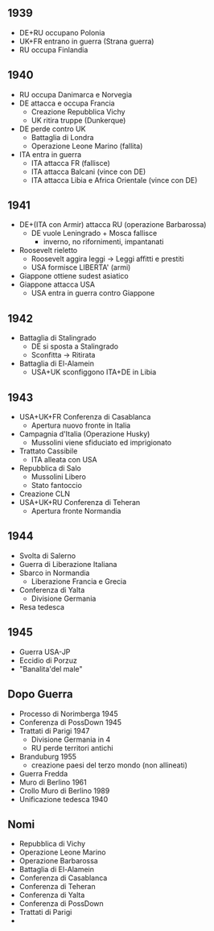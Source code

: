 ## 1939
- DE+RU occupano Polonia
- UK+FR entrano in guerra (Strana guerra)
- RU occupa Finlandia

## 1940
- RU occupa Danimarca e Norvegia
- DE attacca e occupa Francia
	- Creazione Repubblica Vichy
	- UK ritira truppe (Dunkerque)
- DE perde contro UK
	- Battaglia di Londra
	- Operazione Leone Marino (fallita)
- ITA entra in guerra
	- ITA attacca FR (fallisce)
	- ITA attacca Balcani (vince con DE)
	- ITA attacca Libia e Africa Orientale (vince con DE)

## 1941
- DE+(ITA con Armir) attacca RU (operazione Barbarossa)
	- DE vuole Leningrado + Mosca fallisce
		- inverno, no rifornimenti, impantanati
- Roosevelt rieletto
	- Roosevelt aggira leggi -> Leggi affitti e prestiti
	- USA formisce LIBERTA' (armi)
- Giappone ottiene sudest asiatico
- Giappone attacca USA
	- USA entra in guerra contro Giappone 

## 1942
- Battaglia di Stalingrado
	- DE si sposta a Stalingrado
	- Sconfitta -> Ritirata
- Battaglia di El-Alamein
	- USA+UK sconfiggono ITA+DE in Libia

## 1943
- USA+UK+FR Conferenza di Casablanca
	- Apertura nuovo fronte in Italia
- Campagnia d'Italia (Operazione Husky)
	- Mussolini viene sfiduciato ed imprigionato
- Trattato Cassibile
	- ITA alleata con USA
- Repubblica di Salo
	- Mussolini Libero
	- Stato fantoccio
- Creazione CLN
- USA+UK+RU Conferenza di Teheran
	- Apertura fronte Normandia

## 1944
- Svolta di Salerno
- Guerra di Liberazione Italiana
- Sbarco in Normandia
	- Liberazione Francia e Grecia
- Conferenza di Yalta
	- Divisione Germania
- Resa tedesca

## 1945
- Guerra USA-JP
- Eccidio di Porzuz
- "Banalita'del male"

## Dopo Guerra
- Processo di Norimberga 1945
- Conferenza di PossDown 1945
- Trattati di Parigi 1947
	- Divisione Germania in 4
	- RU perde territori antichi
- Branduburg 1955
	- creazione paesi del terzo mondo (non allineati)
- Guerra Fredda
- Muro di Berlino 1961
- Crollo Muro di Berlino 1989
- Unificazione tedesca 1940

## Nomi
- Repubblica di Vichy
- Operazione Leone Marino
- Operazione Barbarossa
- Battaglia di El-Alamein
- Conferenza di Casablanca
- Conferenza di Teheran
- Conferenza di Yalta
- Conferenza di PossDown
- Trattati di Parigi
- 